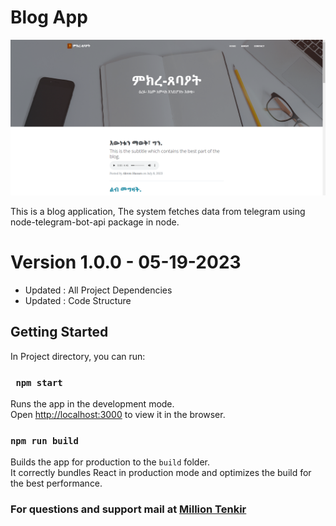 <h1> Blog App </h1>
<a><img src="./src/assets/img/screenshot.png" alt="Home page preview." /></a>
<p> This is a blog application, The system fetches data from telegram using node-telegram-bot-api package in node. </p>

# Version 1.0.0 - 05-19-2023

- Updated : All Project Dependencies
- Updated : Code Structure

<h2> Getting Started </h2>

<p> In Project directory, you can run: </p>

<h3> <code> npm start </code> </h3>

<p> Runs the app in the development mode.<br>
Open <a href="http://localhost:3000">http://localhost:3000</a> to view it in the browser. </p>

<h3 id="npmrunbuild"><code>npm run build</code></h3>

<p>Builds the app for production to the <code>build</code> folder.<br>
It correctly bundles React in production mode and optimizes the build for the best performance.</p>

<h3>For questions and support mail  at <a href="million12.tenkir@gmail.com">Million Tenkir</a></h3>
